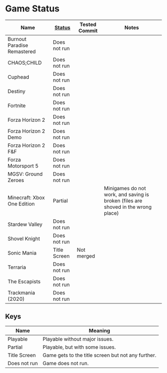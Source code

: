 # Game Status

| Name                        | [Status](#keys) | Tested Commit | Notes                                                                             |
|-----------------------------|-----------------|---------------|-----------------------------------------------------------------------------------|
| Burnout Paradise Remastered | Does not run    |               |                                                                                   |
| CHAOS;CHILD                 | Does not run    |               |                                                                                   |
| Cuphead                     | Does not run    |               |                                                                                   |
| Destiny                     | Does not run    |               |                                                                                   |
| Fortnite                    | Does not run    |               |                                                                                   |
| Forza Horizon 2             | Does not run    |               |                                                                                   |
| Forza Horizon 2 Demo        | Does not run    |               |                                                                                   |
| Forza Horizon 2 F&F         | Does not run    |               |                                                                                   |
| Forza Motorsport 5          | Does not run    |               |                                                                                   |
| MGSV: Ground Zeroes         | Does not run    |               |                                                                                   |
| Minecraft: Xbox One Edition | Partial         |               | Minigames do not work, and saving is broken (files are shoved in the wrong place) |
| Stardew Valley              | Does not run    |               |                                                                                   |
| Shovel Knight               | Does not run    |               |                                                                                   |
| Sonic Mania                 | Title Screen    | Not merged    |                                                                                   |
| Terraria                    | Does not run    |               |                                                                                   |
| The Escapists               | Does not run    |               |                                                                                   |
| Trackmania (2020)           | Does not run    |               |                                                                                   |


## Keys

| Name         | Meaning                                            |
|--------------|----------------------------------------------------|
| Playable     | Playable without major issues.                     |
| Partial      | Playable, but with some issues.                    |
| Title Screen | Game gets to the title screen but not any further. |
| Does not run | Game does not run.                                 |
